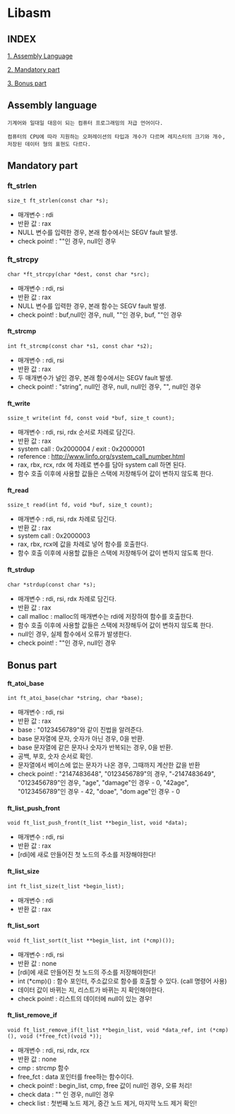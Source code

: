 # Libasm

## INDEX
   
   [1. Assembly Language](#assembly-language)
   
   [2. Mandatory part](#mandatory-part)
   
   [3. Bonus part](#bonus-part)

## Assembly language
    
    기계어와 일대일 대응이 되는 컴퓨터 프로그래밍의 저급 언어이다.
    
    컴퓨터의 CPU에 따라 지원하는 오퍼레이션의 타입과 개수가 다르며 레지스터의 크기와 개수, 저장된 데이터 형의 표현도 다르다.
    
    
## Mandatory part    
    
### ft_strlen

    size_t ft_strlen(const char *s);

   * 매개변수 : rdi
   * 반환 값 : rax
   * NULL 변수를 입력한 경우, 본래 함수에서는 SEGV fault 발생.
   * check point! : ""인 경우, null인 경우
  
  
### ft_strcpy

    char *ft_strcpy(char *dest, const char *src);

   * 매개변수 : rdi, rsi
   * 반환 값 : rax
   * NULL 변수를 입력한 경우, 본래 함수는 SEGV fault 발생.
   * check point! : buf,null인 경우, null, ""인 경우, buf, ""인 경우

#### ft_strcmp

    int ft_strcmp(const char *s1, const char *s2);

   * 매개변수 : rdi, rsi
   * 반환 값 : rax
   * 두 매개변수가 널인 경우, 본래 함수에서는 SEGV fault 발생.
   * check point! : "string", null인 경우, null, null인 경우, "", null인 경우
       
#### ft_write

    ssize_t write(int fd, const void *buf, size_t count);
    
   * 매개변수 : rdi, rsi, rdx 순서로 차례로 담긴다.
   * 반환 값 : rax
   * system call : 0x2000004 / exit : 0x2000001
   * reference :  http://www.linfo.org/system_call_number.html
   * rax, rbx, rcx, rdx 에 차례로 변수를 담아 system call 하면 된다.
   * 함수 호출 이후에 사용할 값들은 스택에 저장해두어 값이 변하지 않도록 한다.
    
#### ft_read

    ssize_t read(int fd, void *buf, size_t count);
    
   * 매개변수 : rdi, rsi, rdx 차례로 담긴다.
   * 반환 값 : rax
   * system call : 0x2000003
   * rax, rbx, rcx에 값을 차례로 넣어 함수를 호출한다.
   * 함수 호출 이후에 사용할 값들은 스택에 저장해두어 값이 변하지 않도록 한다.

#### ft_strdup

    char *strdup(const char *s);
    
   * 매개변수 : rdi, rsi, rdx 차례로 담긴다.
   * 반환 값 : rax
   * call malloc : malloc의 매개변수는 rdi에 저장하여 함수를 호출한다.
   * 함수 호출 이후에 사용할 값들은 스택에 저장해두어 값이 변하지 않도록 한다.
   * null인 경우, 실제 함수에서 오류가 발생한다.
   * check point! : ""인 경우, null인 경우

## Bonus part

#### ft_atoi_base
    
    int ft_atoi_base(char *string, char *base);
    
   * 매개변수 : rdi, rsi
   * 반환 값 : rax
   * base : "0123456789"와 같이 진법을 알려준다.
   * base 문자열에 문자, 숫자가 아닌 경우, 0을 반환.
   * base 문자열에 같은 문자나 숫자가 반복되는 경우, 0을 반환.
   * 공백, 부호, 숫자 순서로 확인.
   * 문자열에서 베이스에 없는 문자가 나온 경우, 그때까지 계산한 값을 반환
   * check point! : "2147483648", "0123456789"의 경우, "-2147483649", "0123456789"인 경우, "age", "damage"인 경우 - 0, "42age", "0123456789"인 경우 - 42, "doae", "dom age"인 경우 - 0

#### ft_list_push_front

    void ft_list_push_front(t_list **begin_list, void *data);
    
   * 매개변수 : rdi, rsi
   * 반환 값 : rax
   * [rdi]에 새로 만들어진 첫 노드의 주소를 저장해야한다!

#### ft_list_size

    int ft_list_size(t_list *begin_list);
    
   * 매개변수 : rdi
   * 반환 값 : rax


#### ft_list_sort

    void ft_list_sort(t_list **begin_list, int (*cmp)());
   
   * 매개변수 : rdi, rsi
   * 반환 값 : none
   * [rdi]에 새로 만들어진 첫 노드의 주소를 저장해야한다!
   * int (\*cmp)() : 함수 포인터, 주소값으로 함수를 호출할 수 있다. (call 명령어 사용)
   * 데이터 값이 바뀌는 지, 리스트가 바뀌는 지 확인해야한다.
   * check point! : 리스트의 데이터에 null이 있는 경우!


#### ft_list_remove_if

    void ft_list_remove_if(t_list **begin_list, void *data_ref, int (*cmp)(), void (*free_fct)(void *));
    
   * 매개변수 : rdi, rsi, rdx, rcx
   * 반환 값 : none
   * cmp : strcmp 함수
   * free_fct : data 포인터를 free하는 함수이다.
   * check point! : begin_list, cmp, free 값이 null인 경우, 오류 처리!
   * check data : "" 인 경우, null인 경우
   * check list : 첫번째 노드 제거, 중간 노드 제거, 마지막 노드 제거 확인!

